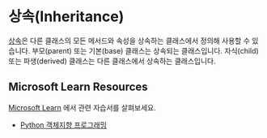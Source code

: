 # 상속(Inheritance)

[상속](https://docs.python.org/3/tutorial/classes.html#inheritance)은 다른 클래스의 모든 메서드와 속성을 상속하는 클래스에서 정의해 사용할 수 있습니다. 부모(parent) 또는 기본(base) 클래스는 상속되는 클래스입니다. 자식(child) 또는 파생(derived) 클래스는 다른 클래스에서 상속하는 클래스입니다.


## Microsoft Learn Resources

[Microsoft Learn](https://learn.microsoft.com/?WT.mc_id=python-c9-niner) 에서 관련 자습서를 살펴보세요.

- [Python 객체지향 프로그래밍](https://docs.microsoft.com/learn/modules/python-object-oriented-programming/?WT.mc_id=python-c9-niner)
